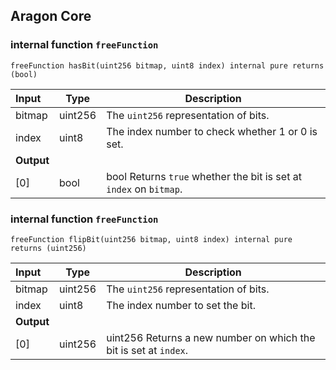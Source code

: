 ## Aragon Core

### internal function `freeFunction`

```solidity
freeFunction hasBit(uint256 bitmap, uint8 index) internal pure returns (bool) 
```

| Input | Type | Description |
|:----- | ---- | ----------- |
| bitmap | uint256 | The `uint256` representation of bits. |
| index | uint8 | The index number to check whether 1 or 0 is set. |
| **Output** | |
| [0] | bool | bool Returns `true` whether the bit is set at `index` on `bitmap`. |

### internal function `freeFunction`

```solidity
freeFunction flipBit(uint256 bitmap, uint8 index) internal pure returns (uint256) 
```

| Input | Type | Description |
|:----- | ---- | ----------- |
| bitmap | uint256 | The `uint256` representation of bits. |
| index | uint8 | The index number to set the bit. |
| **Output** | |
| [0] | uint256 | uint256 Returns a new number on which the bit is set at `index`. |

